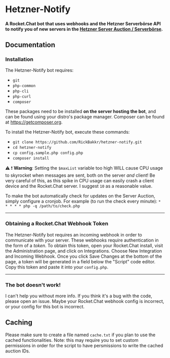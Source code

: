 # Hetzner-Notify

#### A Rocket.Chat bot that uses webhooks and the Hetzner Serverbörse API  to notify you of new servers in the [Hetzner Server Auction / Serverbörse](https://robot.your-server.de/order/market).

## Documentation

### Installation

The Hetzner-Notify bot requires:
- `git`
- `php-common`
- `php-cli`
- `php-curl`
- `composer`

These packages need to be installed **on the server hosting the bot**, and can be found using your distro's package manager. Composer can be found at https://getcomposer.org.

To install the Hetzner-Notify bot, execute these commands:
- `git clone https://github.com/RickBakkr/hetzner-notify.git`
- `cd hetzner-notify`
- `cp config.sample.php config.php`
- `composer install`

:warning: :exclamation: **Warning**: Setting the `$maxList` variable too high WILL cause CPU usage to skyrocket when messages are sent, both on the server _and_ client! Be very careful of this, as this spike in CPU usage can easily crash a client device and the Rocket.Chat server. I suggest `10` as a reasonable value.

To make the bot automatically check for updates on the Server Auction, simply configure a cronjob. For example (to run the check every minute):
`* * * * * php -q /path/to/check.php`

---

### Obtaining a Rocket.Chat Webhook Token

The Hetzner-Notify bot requires an incoming webhook in order to communicate with your server. These webhooks require authentication in the form of a _token_. To obtain this token, open your Rocket.Chat install, visit the Administration page, and click on Integrations. Choose New Integration and Incoming Webhook. Once you click Save Changes at the bottom of the page, a token will be generated in a field below the "Script" code editor. Copy this token and paste it into your `config.php`.

---

### The bot doesn't work!

I can't help you without more info. If you think it's a bug with the code, please open an issue. Maybe your Rocket.Chat webhook config is incorrect, or your config for this bot is incorrect.

## Caching

Please make sure to create a file named `cache.txt` if you plan to use the cached functionalities. Note: this may require you to set custom permissions in order for the script to have persmissions to write the cached auction IDs.
